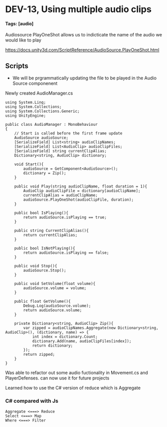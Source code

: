 # DEV-13, Using multiple audio clips
#### Tags: [audio]

Audiosource PlayOneShot allows us to indicticate the name of the audio we would like to play

https://docs.unity3d.com/ScriptReference/AudioSource.PlayOneShot.html

## Scripts

+ We will be prgrammatically updating the file to be played in the Audio Source componenent

Newly created AudioManager.cs

    using System.Linq;
    using System.Collections;
    using System.Collections.Generic;
    using UnityEngine;

    public class AudioManager : MonoBehaviour
    {
        // Start is called before the first frame update
        AudioSource audioSource;
        [SerializeField] List<string> audioClipNames;
        [SerializeField] List<AudioClip> audioClipFiles;
        [SerializeField] string currentClipAlias;
        Dictionary<string, AudioClip> dictionary;

        void Start(){
            audioSource = GetComponent<AudioSource>();
            dictionary = Zip();
        }

        public void Play(string audioClipName, float duration = 1){
            AudioClip audioClipFile = dictionary[audioClipName];
            currentClipAlias = audioClipName;
            audioSource.PlayOneShot(audioClipFile, duration);
        }

        public bool IsPlaying(){
            return audioSource.isPlaying == true;
        }

        public string CurrentClipAlias(){
            return currentClipAlias;
        }

        public bool IsNotPlaying(){
            return audioSource.isPlaying == false;
        }

        public void Stop(){
            audioSource.Stop();
        }

        public void SetVolume(float volume){
            audioSource.volume = volume;
        }

        public float GetVolume(){
            Debug.Log(audioSource.volume);
            return audioSource.volume;
        }

        private Dictionary<string, AudioClip> Zip(){
            var zipped = audioClipNames.Aggregate(new Dictionary<string, AudioClip>(), (dictionary, name) => {
                int index = dictionary.Count;
                dictionary.Add(name, audioClipFiles[index]);
                return dictionary;
            });
            return zipped;
        }
    }

Was able to refactor out some audio fuctionality in Movement.cs and PlayerDefenses. can now use it for future projects

Learned how to use the C# version of reduce which is Aggregate

### C# compared with Js
    Aggregate <===> Reduce
    Select <===> Map
    Where <===> Filter